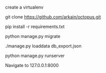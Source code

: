 create a virtualenv

git clone https://github.com/arkain/octopus.git

pip install -r requirements.txt

python manage.py migrate

./manage.py loaddata db_export.json

python manage.py runserver

Navigate to 127.0.0.1:8000